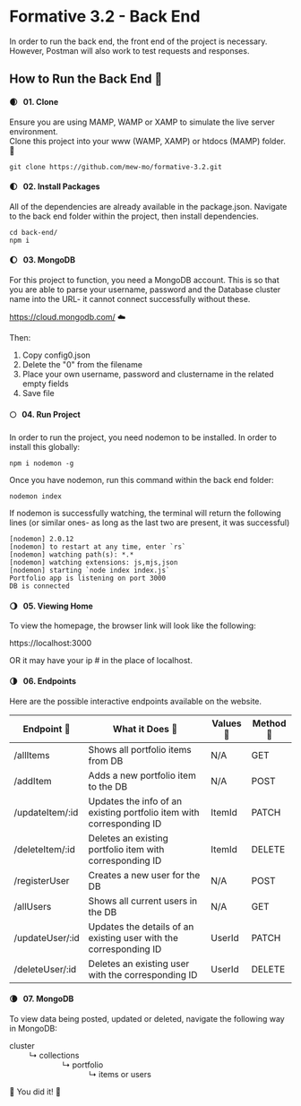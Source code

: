 # Formative 3.2 - Back End

In order to run the back end, the front end of the project is necessary. However, Postman will also work to test requests and responses.

## How to Run the Back End :dart:

#### :waxing_crescent_moon: &nbsp; 01. Clone

Ensure you are using MAMP, WAMP or XAMP to simulate the live server environment.<br>
Clone this project into your www (WAMP, XAMP) or htdocs (MAMP) folder. :open_file_folder:

``` console
git clone https://github.com/mew-mo/formative-3.2.git
```

#### :first_quarter_moon: &nbsp; 02. Install Packages
All of the dependencies are already available in the package.json. Navigate to the back end folder within the project, then install dependencies.
``` console
cd back-end/
npm i
```

#### :waxing_gibbous_moon: &nbsp; 03. MongoDB
For this project to function, you need a MongoDB account. This is so that you are able to parse your username, password and the Database cluster name into the URL- it cannot connect successfully without these.

https://cloud.mongodb.com/ :cloud:

Then:
1. Copy config0.json
2. Delete the "0" from the filename
3. Place your own username, password and clustername in the related empty fields
4. Save file

#### :full_moon: &nbsp; 04. Run Project
In order to run the project, you need nodemon to be installed. In order to install this globally:
``` console
npm i nodemon -g
```
Once you have nodemon, run this command within the back end folder:
``` console
nodemon index
```

If nodemon is successfully watching, the terminal will return the following lines (or similar ones- as long as the last two are present, it was successful)
``` console
[nodemon] 2.0.12
[nodemon] to restart at any time, enter `rs`
[nodemon] watching path(s): *.*
[nodemon] watching extensions: js,mjs,json
[nodemon] starting `node index index.js`
Portfolio app is listening on port 3000
DB is connected
```

#### :waning_gibbous_moon: &nbsp; 05. Viewing Home
To view the homepage, the browser link will look like the following:

https://localhost:3000

OR it may have your ip # in the place of localhost.

#### :last_quarter_moon: &nbsp; 06. Endpoints
Here are the possible interactive endpoints available on the website.

Endpoint :seedling: | What it Does :herb: | Values :deciduous_tree: | Method :leaves: |
--- | --- | --- | --- |
/allItems | Shows all portfolio items from DB | N/A | GET |
/addItem | Adds a new portfolio item to the DB | N/A | POST |
/updateItem/:id | Updates the info of an existing portfolio item with corresponding ID | ItemId | PATCH |
/deleteItem/:id | Deletes an existing portfolio item with corresponding ID | ItemId | DELETE |
/registerUser | Creates a new user for the DB | N/A | POST |
/allUsers | Shows all current users in the DB | N/A | GET |
/updateUser/:id | Updates the details of an existing user with the corresponding ID | UserId | PATCH |
/deleteUser/:id | Deletes an existing user with the corresponding ID | UserId | DELETE |


#### :waning_crescent_moon: &nbsp; 07. MongoDB
To view data being posted, updated or deleted, navigate the following way in MongoDB:

cluster\
&nbsp;&nbsp;&nbsp;&nbsp;&nbsp;&nbsp;&nbsp;&nbsp;&nbsp;↳ collections\
&nbsp;&nbsp;&nbsp;&nbsp;&nbsp;&nbsp;&nbsp;&nbsp;&nbsp;&nbsp;&nbsp;&nbsp;&nbsp;&nbsp;&nbsp;&nbsp;&nbsp;&nbsp;&nbsp;&nbsp;&nbsp;&nbsp;&nbsp;&nbsp;↳ portfolio\
&nbsp;&nbsp;&nbsp;&nbsp;&nbsp;&nbsp;&nbsp;&nbsp;&nbsp;&nbsp;&nbsp;&nbsp;&nbsp;&nbsp;&nbsp;&nbsp;&nbsp;&nbsp;&nbsp;&nbsp;&nbsp;&nbsp;&nbsp;&nbsp;&nbsp;&nbsp;&nbsp;&nbsp;&nbsp;&nbsp;&nbsp;&nbsp;&nbsp;&nbsp;&nbsp;&nbsp;↳ items or users

:tada: You did it! :tada:
